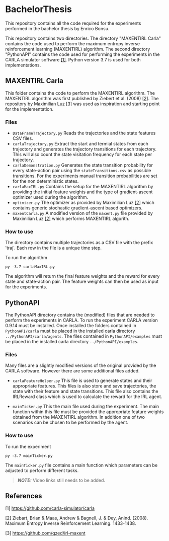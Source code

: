 # BachelorThesis
This repository contains all the code required for the experiments performed in the bachelor thesis by Enrico Bonsu.

This repository contains two directories. The directory "MAXENTIRL Carla" contains the code used to perform the maximum entropy inverse reinforcement learning (MAXENTIRL) algorithm. The second directory "PythonAPI" contains the code used for performing the experiments in the CARLA simulator software [[1]](#1). 
Python version 3.7 is used for both implementations.

## MAXENTIRL Carla
This folder contains the code to perform the MAXENTIRL algorithm. The MAXENTIRL algorithm was  first published by Ziebert et al. (2008) [[2]](#2). 
The repository by Maximilian Luz [[3]](#3) was used as inspiration and starting point for the implementation.

### Files
* `DataFrameTrajectory.py`
Reads the trajectories and the state features CSV files.
* `carlaTrajectory.py`
Extract the start and termial states from each trajectory and generates the trajectory transitions for each trajectory. This will also count the state visitation frequency for each state per trajectory.
* `carlaDemonstration.py`
Generates the state transition probability for every state-action pair using the `stateTransitions.csv` as possible transitions. For the experiments manual transition probabilities are set for the non deterministic states.
* `carlaMaxIRL.py`
Contains the setup for the MAXENTIRL algorithm by providing the initial feature weights and the type of gradient-ascent optimizer used during the algorithm.
* `optimizer.py`
The optimizer as provided by Maximilian Luz [[2]](#2) which contains generic stochastic gradient-ascent based optimizers.
* `maxentCarla.py`
A modified version of the `maxent.py` file provided by Maximilian Luz [[2]](#2) which performs MAXENTIRL algorith.

### How to use
The directory contains multiple trajectories as a CSV file with the prefix 'traj'.
Each row in the file is a unique time step.

To run the algorithm 
```
py -3.7 carlaMaxIRL.py
```
The algorithm will return the final feature weights and the reward for every state and state-action pair.
The feature weights can then be used as input for the experiments.

## PythonAPI
The PythonAPI directory contains the (modified) files that are needed to perform the experiments in CARLA.
To run the experiment CARLA version 0.9.14 must be installed.
Once installed the folders contained in `PythonAPI/carla` must be placed in the installed carla directory `../PythonAPI/carla/agents`. 
The files contained in `PythonAPI/examples` must be placed in the installed carla directory `../PythonAPI/examples`. 

### Files
Many files are a slightly modified versions of the original provided by the CARLA software. However there are some additional files added.
* `carlaFeatureHelper.py`
This file is used to generate states and their appropriate features. This files is also store and save trajectories, the state with their feature and state transitions.
This file also contains the IRLReward class which is used to calculate the reward for the IRL agent. 

* `mainTicker.py`
This the main file used during the experiment. The main function within this file must be provided the appropriate feature weights obtained from the MAXENTIRL algorithm. In addition one of two scenarios can be chosen to be performed by the agent.

### How to use

To run the experiment 
```
py -3.7 mainTicker.py
```
The `mainTicker.py` file contains a main function which parameters can be adjusted to perform different tasks.


> **_NOTE:_**  Video links still needs to be added.

## References
<a id="1">[1]</a> 
https://github.com/carla-simulator/carla

<a id="2">[2]</a> 
Ziebart, Brian & Maas, Andrew & Bagnell, J. & Dey, Anind. (2008). Maximum Entropy Inverse Reinforcement Learning. 1433-1438. 

<a id="3">[3]</a> 
https://github.com/qzed/irl-maxent




